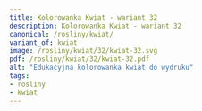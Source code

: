 ```yaml
---
title: Kolorowanka Kwiat - wariant 32
description: Kolorowanka Kwiat - wariant 32
canonical: /rosliny/kwiat/
variant_of: kwiat
image: /rosliny/kwiat/32/kwiat-32.svg
pdf: /rosliny/kwiat/32/kwiat-32.pdf
alt: "Edukacyjna kolorowanka kwiat do wydruku"
tags:
- rosliny
- kwiat
---
```

